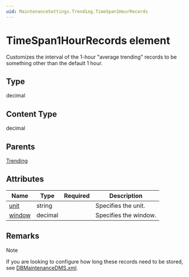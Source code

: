 ```yaml
---
uid: MaintenanceSettings.Trending.TimeSpan1HourRecords
---
```


# TimeSpan1HourRecords element

Customizes the interval of the 1-hour "average trending" records to be something other than the default 1 hour.

## Type

decimal

## Content Type

decimal

## Parents

[Trending](xref:MaintenanceSettings.Trending)

## Attributes

| Name | Type | Required | Description |
| --- | --- | --- | --- |
| [unit](xref:MaintenanceSettings.Trending.TimeSpan1HourRecords-unit) | string |  | Specifies the unit. |
| [window](xref:MaintenanceSettings.Trending.TimeSpan1HourRecords-window) | decimal |  | Specifies the window. |

## Remarks

> [!NOTE]
> If you are looking to configure how long these records need to be stored, see [DBMaintenanceDMS.xml](xref:DBMaintenanceDMS_xml).
